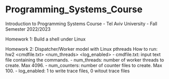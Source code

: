 # Programming_Systems_Course
Introduction to Programming Systems Course - Tel Aviv University - Fall Semester 2022/2023

Homework 1: Build a shell under Linux

Homework 2: Dispatcher/Worker model with Linux pthreads
  How to run: hw2 <cmdfile.txt> <num_threads> <num counters> <log_enabled>
            - cmdfile.txt: input text file containing the commands.
            - num_threads: number of worker threads to create. Max 4096.
            - num_counters: number of counter files to create. Max 100.
            - log_enabled: 1 to write trace files, 0 witout trace files
